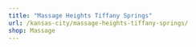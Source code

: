```yaml
---
title: "Massage Heights Tiffany Springs"
url: /kansas-city/massage-heights-tiffany-springs/
shop: Massage
---
```

